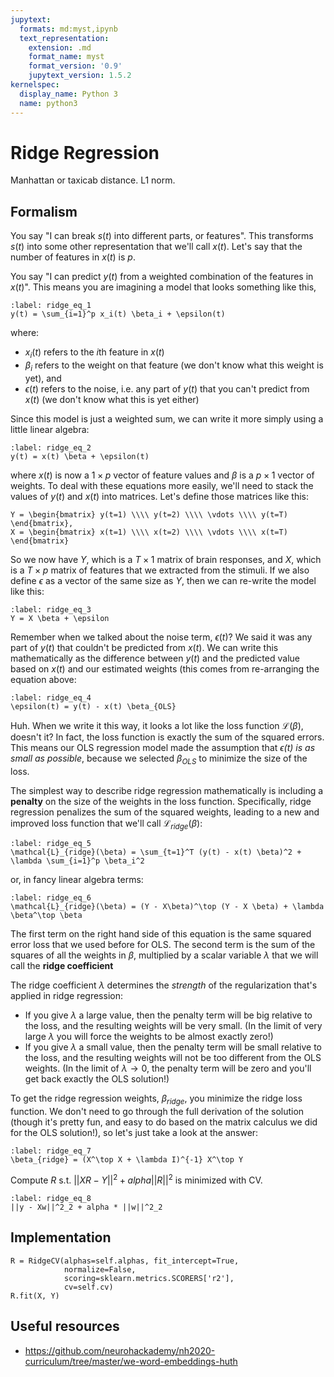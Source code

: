 ```yaml
---
jupytext:
  formats: md:myst,ipynb
  text_representation:
    extension: .md
    format_name: myst
    format_version: '0.9'
    jupytext_version: 1.5.2
kernelspec:
  display_name: Python 3
  name: python3
---
```


# Ridge Regression

Manhattan or taxicab distance.
L1 norm.

## Formalism

You say "I can break $s(t)$ into different parts, or features\". This transforms $s(t)$ into some other representation that we'll call $x(t)$. Let's say that the number of features in $x(t)$ is $p$.

You say "I can predict $y(t)$ from a weighted combination of the features in $x(t)$". This means you are imagining a model that looks something like this,

```{math}
:label: ridge_eq_1
y(t) = \sum_{i=1}^p x_i(t) \beta_i + \epsilon(t)
```

where:

* $x_i(t)$ refers to the $i$th feature in $x(t)$
* $\beta_i$ refers to the weight on that feature (we don't know what this weight is yet), and
* $\epsilon(t)$ refers to the noise, i.e. any part of $y(t)$ that you can't predict from $x(t)$ (we don't know what this is yet either)

Since this model is just a weighted sum, we can write it more simply using a little linear algebra:

```{math}
:label: ridge_eq_2
y(t) = x(t) \beta + \epsilon(t)
```

where $x(t)$ is now a $1 \times p$ vector of feature values and $\beta$ is a $p \times 1$ vector of weights.
To deal with these equations more easily, we'll need to stack the values of $y(t)$ and $x(t)$ into matrices. Let's define those matrices like this:

```{math}
Y = \begin{bmatrix} y(t=1) \\\\ y(t=2) \\\\ \vdots \\\\ y(t=T) \end{bmatrix},
X = \begin{bmatrix} x(t=1) \\\\ x(t=2) \\\\ \vdots \\\\ x(t=T) \end{bmatrix}
```

So we now have $Y$, which is a $T \times 1$ matrix of brain responses, and $X$, which is a $T \times p$ matrix of features that we extracted from the stimuli. If we also define $\epsilon$ as a vector of the same size as $Y$, then we can re-write the model like this:

```{math}
:label: ridge_eq_3
Y = X \beta + \epsilon
```

Remember when we talked about the noise term, $\epsilon(t)$? We said it was any part of $y(t)$ that couldn't be predicted from $x(t)$. We can write this mathematically as the difference between $y(t)$ and the predicted value based on $x(t)$ and our estimated weights (this comes from re-arranging the equation above:

```{math}
:label: ridge_eq_4
\epsilon(t) = y(t) - x(t) \beta_{OLS}
```

Huh. When we write it this way, it looks a lot like the loss function $\mathcal{L}(\beta)$, doesn't it? In fact, the loss function is exactly the sum of the squared errors. This means our OLS regression model made the assumption that _$\epsilon(t)$ is as small as possible_, because we selected $\beta_{OLS}$ to minimize the size of the loss.

The simplest way to describe ridge regression mathematically is including a **penalty** on the size of the weights in the loss function. Specifically, ridge regression penalizes the sum of the squared weights, leading to a new and improved loss function that we'll call $\mathcal{L}_{ridge}(\beta)$:

```{math}
:label: ridge_eq_5
\mathcal{L}_{ridge}(\beta) = \sum_{t=1}^T (y(t) - x(t) \beta)^2 + \lambda \sum_{i=1}^p \beta_i^2
```

or, in fancy linear algebra terms:

```{math}
:label: ridge_eq_6
\mathcal{L}_{ridge}(\beta) = (Y - X\beta)^\top (Y - X \beta) + \lambda \beta^\top \beta
```

The first term on the right hand side of this equation is the same squared error loss that we used before for OLS. The second term is the sum of the squares of all the weights in $\beta$, multiplied by a scalar variable $\lambda$ that we will call the **ridge coefficient**

The ridge coefficient $\lambda$ determines the _strength_ of the regularization that's applied in ridge regression:

* If you give $\lambda$ a large value, then the penalty term will be big relative to the loss, and the resulting weights will be very small. (In the limit of very large $\lambda$ you will force the weights to be almost exactly zero!)
* If you give $\lambda$ a small value, then the penalty term will be small relative to the loss, and the resulting weights will not be too different from the OLS weights. (In the limit of $\lambda \rightarrow 0$, the penalty term will be zero and you'll get back exactly the OLS solution!)

To get the ridge regression weights, $\beta_{ridge}$, you minimize the ridge loss function. We don't need to go through the full derivation of the solution (though it's pretty fun, and easy to do based on the matrix calculus we did for the OLS solution!), so let's just take a look at the answer:

```{math}
:label: ridge_eq_7
\beta_{ridge} = (X^\top X + \lambda I)^{-1} X^\top Y
```

Compute $R$ s.t. $|| XR - Y ||^2 + alpha ||R||^2$ is minimized with CV.

```{math}
:label: ridge_eq_8
||y - Xw||^2_2 + alpha * ||w||^2_2
```

## Implementation

```{code} python3
R = RidgeCV(alphas=self.alphas, fit_intercept=True,
            normalize=False,
            scoring=sklearn.metrics.SCORERS['r2'],
            cv=self.cv)
R.fit(X, Y)
```

## Useful resources

- https://github.com/neurohackademy/nh2020-curriculum/tree/master/we-word-embeddings-huth